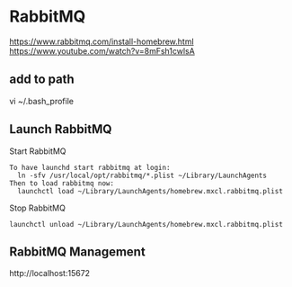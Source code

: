 # RabbitMQ
https://www.rabbitmq.com/install-homebrew.html
https://www.youtube.com/watch?v=8mFsh1cwlsA

## add to path

vi ~/.bash_profile

## Launch RabbitMQ

Start RabbitMQ
```
To have launchd start rabbitmq at login:
  ln -sfv /usr/local/opt/rabbitmq/*.plist ~/Library/LaunchAgents
Then to load rabbitmq now:
  launchctl load ~/Library/LaunchAgents/homebrew.mxcl.rabbitmq.plist
```

Stop RabbitMQ
```
launchctl unload ~/Library/LaunchAgents/homebrew.mxcl.rabbitmq.plist
```

## RabbitMQ Management
http://localhost:15672
